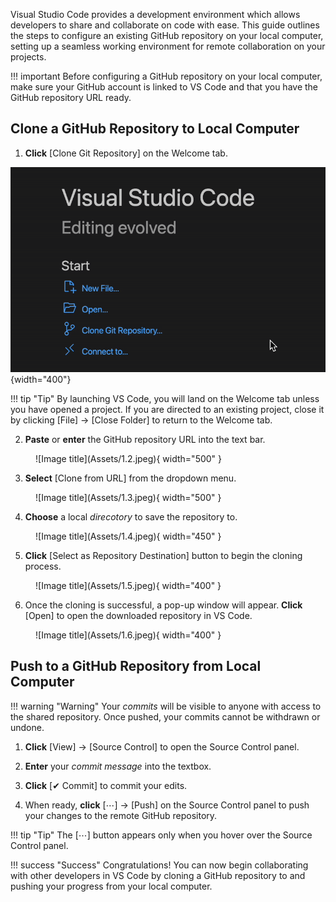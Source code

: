 Visual Studio Code provides a development environment which allows developers to share and collaborate on code with ease. This guide outlines the steps to configure an existing GitHub repository on your local computer, setting up a seamless working environment for remote collaboration on your projects.

!!! important
    Before configuring a GitHub repository on your local computer, make sure your GitHub account is linked to VS Code and that you have the GitHub repository URL ready.


## Clone a GitHub Repository to Local Computer

1. **Click** [Clone Git Repository] on the Welcome tab.

![image](Assets/img1.1.gif "[Clone Git Repository] button") {width="400"}

!!! tip "Tip"
    By launching VS Code, you will land on the Welcome tab unless you have opened a project. If you are directed to an existing project, close it by clicking [File] → [Close Folder] to return to the Welcome tab.

2. **Paste** or **enter** the GitHub repository URL into the text bar.

  <figure markdown="span">
    ![Image title](Assets/1.2.jpeg){ width="500" }
  </figure>

3. **Select** [Clone from URL] from the dropdown menu.

  <figure markdown="span">
    ![Image title](Assets/1.3.jpeg){ width="500" }
  </figure>

4. **Choose** a local <i>direcotory</i> to save the repository to.

  <figure markdown="span">
    ![Image title](Assets/1.4.jpeg){ width="450" }
  </figure>

5. **Click** [Select as Repository Destination] button to begin the cloning process.
<figure markdown="span">
  ![Image title](Assets/1.5.jpeg){ width="400" }
</figure>

6. Once the cloning is successful, a pop-up window will appear. **Click** [Open] to open the downloaded repository in VS Code.

  <figure markdown="span">
    ![Image title](Assets/1.6.jpeg){ width="400" }
  </figure>


## Push to a GitHub Repository from Local Computer

!!! warning "Warning"
    Your <i>commits</i> will be visible to anyone with access to the shared repository. Once pushed, your commits cannot be withdrawn or undone.

1. **Click** [View] → [Source Control] to open the Source Control panel.

2. **Enter** your <i>commit message</i> into the textbox. 

3. **Click** [✔ Commit] to commit your edits.

4. When ready, **click** [⋯] → [Push] on the Source Control panel to push your changes to the remote GitHub repository.

!!! tip "Tip"
    The [⋯] button appears only when you hover over the Source Control panel.


!!! success "Success"
    Congratulations! You can now begin collaborating with other developers in VS Code by cloning a GitHub repository to and pushing your progress from your local computer.